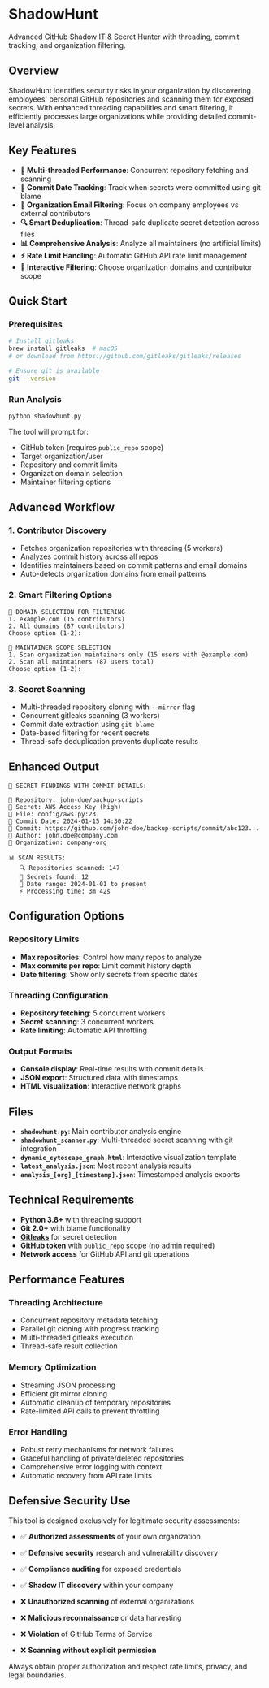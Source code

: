 # ShadowHunt

Advanced GitHub Shadow IT & Secret Hunter with threading, commit tracking, and organization filtering.

## Overview

ShadowHunt identifies security risks in your organization by discovering employees' personal GitHub repositories and scanning them for exposed secrets. With enhanced threading capabilities and smart filtering, it efficiently processes large organizations while providing detailed commit-level analysis.

## Key Features

- **🚀 Multi-threaded Performance**: Concurrent repository fetching and scanning
- **📅 Commit Date Tracking**: Track when secrets were committed using git blame
- **🏢 Organization Email Filtering**: Focus on company employees vs external contributors  
- **🔍 Smart Deduplication**: Thread-safe duplicate secret detection across files
- **📊 Comprehensive Analysis**: Analyze all maintainers (no artificial limits)
- **⚡ Rate Limit Handling**: Automatic GitHub API rate limit management
- **🎯 Interactive Filtering**: Choose organization domains and contributor scope

## Quick Start

### Prerequisites
```bash
# Install gitleaks
brew install gitleaks  # macOS
# or download from https://github.com/gitleaks/gitleaks/releases

# Ensure git is available
git --version
```

### Run Analysis
```bash
python shadowhunt.py
```

The tool will prompt for:
- GitHub token (requires `public_repo` scope)
- Target organization/user
- Repository and commit limits
- Organization domain selection
- Maintainer filtering options

## Advanced Workflow

### 1. Contributor Discovery
- Fetches organization repositories with threading (5 workers)
- Analyzes commit history across all repos
- Identifies maintainers based on commit patterns and email domains
- Auto-detects organization domains from email patterns

### 2. Smart Filtering Options
```
👥 DOMAIN SELECTION FOR FILTERING
1. example.com (15 contributors)
2. All domains (87 contributors)
Choose option (1-2):

👥 MAINTAINER SCOPE SELECTION  
1. Scan organization maintainers only (15 users with @example.com)
2. Scan all maintainers (87 users total)
Choose option (1-2):
```

### 3. Secret Scanning
- Multi-threaded repository cloning with `--mirror` flag
- Concurrent gitleaks scanning (3 workers)
- Commit date extraction using `git blame`
- Date-based filtering for recent secrets
- Thread-safe deduplication prevents duplicate results

## Enhanced Output

```
🚨 SECRET FINDINGS WITH COMMIT DETAILS:

📁 Repository: john-doe/backup-scripts
🔑 Secret: AWS Access Key (high)
📄 File: config/aws.py:23
📅 Commit Date: 2024-01-15 14:30:22
🔗 Commit: https://github.com/john-doe/backup-scripts/commit/abc123...
👤 Author: john.doe@company.com
🏢 Organization: company-org

📊 SCAN RESULTS:
   🔍 Repositories scanned: 147
   🚨 Secrets found: 12  
   📅 Date range: 2024-01-01 to present
   ⚡ Processing time: 3m 42s
```

## Configuration Options

### Repository Limits
- **Max repositories**: Control how many repos to analyze
- **Max commits per repo**: Limit commit history depth
- **Date filtering**: Show only secrets from specific dates

### Threading Configuration
- **Repository fetching**: 5 concurrent workers
- **Secret scanning**: 3 concurrent workers  
- **Rate limiting**: Automatic API throttling

### Output Formats
- **Console display**: Real-time results with commit details
- **JSON export**: Structured data with timestamps
- **HTML visualization**: Interactive network graphs

## Files

- **`shadowhunt.py`**: Main contributor analysis engine
- **`shadowhunt_scanner.py`**: Multi-threaded secret scanning with git integration
- **`dynamic_cytoscape_graph.html`**: Interactive visualization template
- **`latest_analysis.json`**: Most recent analysis results
- **`analysis_[org]_[timestamp].json`**: Timestamped analysis exports

## Technical Requirements

- **Python 3.8+** with threading support
- **Git 2.0+** with blame functionality
- **[Gitleaks](https://github.com/gitleaks/gitleaks)** for secret detection
- **GitHub token** with `public_repo` scope (no admin required)
- **Network access** for GitHub API and git operations

## Performance Features

### Threading Architecture
- Concurrent repository metadata fetching
- Parallel git cloning with progress tracking
- Multi-threaded gitleaks execution
- Thread-safe result collection

### Memory Optimization
- Streaming JSON processing
- Efficient git mirror cloning
- Automatic cleanup of temporary repositories
- Rate-limited API calls to prevent throttling

### Error Handling
- Robust retry mechanisms for network failures
- Graceful handling of private/deleted repositories
- Comprehensive error logging with context
- Automatic recovery from API rate limits

## Defensive Security Use

This tool is designed exclusively for legitimate security assessments:

- ✅ **Authorized assessments** of your own organization
- ✅ **Defensive security** research and vulnerability discovery  
- ✅ **Compliance auditing** for exposed credentials
- ✅ **Shadow IT discovery** within your company

- ❌ **Unauthorized scanning** of external organizations
- ❌ **Malicious reconnaissance** or data harvesting
- ❌ **Violation** of GitHub Terms of Service
- ❌ **Scanning without explicit permission**

Always obtain proper authorization and respect rate limits, privacy, and legal boundaries.